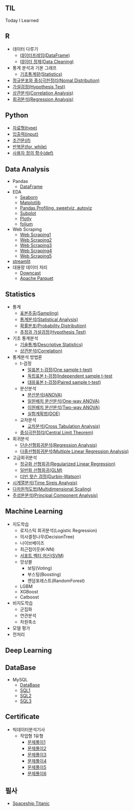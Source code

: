 ## TIL

Today I Learned

## R
- 데이터 다루기
  - [데이터프레임(DataFrame)](https://github.com/soondong2/TIL/blob/main/R/Dataframe.md)
  - [데이터 정제(Data Cleaning)](https://github.com/soondong2/TIL/blob/main/R/Cleaning.md)
- 통계 분석과 기본 그래프  
  - [기초통계량(Statistics)](https://github.com/soondong2/TIL/blob/main/R/Statistics.md)
- [정규분포와 중심극한정리(Nomal Distribution)](https://github.com/soondong2/TIL/blob/main/R/Nomal%20Distribution.md)
- [가설검정(Hypothesis Test)](https://github.com/soondong2/TIL/blob/main/R/Hypothesis%20Test.md)
- [상관분석(Correlation Analysis)](https://github.com/soondong2/TIL/blob/main/R/Correlation%20Analysis.md)
- [회귀분석(Regression Analysis)](https://github.com/soondong2/TIL/blob/main/R/Regression%20Analysis.md)

## Python
 - [자료형(type)](https://github.com/soondong2/TIL/blob/main/Python/type.md)
 - [입출력(input)](https://github.com/soondong2/TIL/blob/main/Python/input.md)
 - [조건문(if)](https://github.com/soondong2/TIL/blob/main/Python/if.md)
 - [반복문(for, while)](https://github.com/soondong2/TIL/blob/main/Python/for%2C%20while.md)
 - [사용자 정의 함수(def)](https://github.com/soondong2/TIL/blob/main/Python/def.md)

## Data Analysis
- Pandas
  - [DataFrame](https://github.com/soondong2/TIL/blob/main/Data%20Analysis/Pandas.md)
- EDA
  - [Seaborn](https://github.com/soondong2/TIL/blob/main/Data%20Analysis/Seaborn.md)
  - [Matplotlib](https://github.com/soondong2/TIL/blob/main/Data%20Analysis/Matplotlib.md)
  - [Pandas Profiling, sweetviz, autoviz](https://github.com/soondong2/TIL/blob/main/Data%20Analysis/Pandas%20Profiling%2C%20sweetviz%2C%20autoviz.md)
  - [Subplot](https://github.com/soondong2/TIL/blob/main/Data%20Analysis/EDA1.md)
  - [Plotly](https://github.com/soondong2/TIL/blob/main/Data%20Analysis/Plotly.md)
  - [folium](https://github.com/soondong2/TIL/blob/main/Data%20Analysis/folium.md)
- Web Scraping
  - [Web Scraping1](https://github.com/soondong2/TIL/blob/main/Data%20Analysis/Web%20scraping1.md)
  - [Web Scraping2](https://github.com/soondong2/TIL/blob/main/Data%20Analysis/Web%20Scraping2.md)
  - [Web Scraping3](https://github.com/soondong2/TIL/blob/main/Data%20Analysis/Web%20Scraping3.md)
  - [Web Scraping4](https://github.com/soondong2/TIL/blob/main/Data%20Analysis/Web%20Scraping4.md)
  - [Web Scraping5](https://github.com/soondong2/TIL/blob/main/Data%20Analysis/Web%20Scraping5.md)
- [streamlit](https://github.com/soondong2/TIL/blob/main/Data%20Analysis/streamlit.md)
- 대용량 데이터 처리
  - [Downcast](https://github.com/soondong2/TIL/blob/main/Data%20Analysis/Downcast.md)
  - [Apache Parquet](https://github.com/soondong2/TIL/blob/main/Data%20Analysis/Apache%20Parquet.md) 
## Statistics
- 통계
  - [표본추출(Sampling)](https://github.com/soondong2/TIL/blob/main/Statistics/Sampling.md)
  - [통계분석(Statistical Analysis)](https://github.com/soondong2/TIL/blob/main/Statistics/Statistical%20Analysis.md)
  - [확률분포(Probability Distribution)](https://github.com/soondong2/TIL/blob/main/Statistics/Probability%20Distribution.md)
  - [추정과 가설검정(Hypothesis Test)](https://github.com/soondong2/TIL/blob/main/Statistics/Hypothesis%20Test.md)
- 기초 통계분석
  - [기술통계(Descriptive Statistics)](https://github.com/soondong2/TIL/blob/main/Statistics/Descriptive%20Statistics.md)
  - [상관분석(Correlation)](https://github.com/soondong2/TIL/blob/main/Statistics/Correlation%20Analysis.md)
- 통계분석 방법론
  - t-검정
    - [일표본 t-검정(One sample t-test)](https://github.com/soondong2/TIL/blob/main/Statistics/One%20sample%20t-test.md)
    - [독립표본 t-검정(Independent sample t-test](https://github.com/soondong2/TIL/blob/main/Statistics/Independent%20sample%20t-test.md)
    - [대응표본 t-검정(Paired sample t-test)](https://github.com/soondong2/TIL/blob/main/Statistics/Paired%20sample%20t-test.md)
  - 분산분석
    - [분산분석(ANOVA)](https://github.com/soondong2/TIL/blob/main/Statistics/ANOVA.md)
    - [일원배치 분산분석(One-way ANOVA)](https://github.com/soondong2/TIL/blob/main/Statistics/One-way%20ANOVA.md)
    - [이원배치 분산분석(Two-way ANOVA)](https://github.com/soondong2/TIL/blob/main/Statistics/Tow-way%20ANOVA.md)
    - [실험계획법(DOE)](https://github.com/soondong2/TIL/blob/main/Statistics/DOE.md)
  - 교차분석
    - [교차분석(Cross Tabulation Analysis)](https://github.com/soondong2/TIL/blob/main/Statistics/Cross%20Tabulation%20Analysis.md)
  - [중심극한정리(Central Limit Theorem)](https://github.com/soondong2/TIL/blob/main/Statistics/Central%20Limit%20Theorem.md)
- 회귀분석
  - [단순선형회귀분석(Regression Analysis)](https://github.com/soondong2/TIL/blob/main/Statistics/Regression%20Analysis.md)
  - [다중선형회귀분석(Multiple Linear Regression Analysis)](https://github.com/soondong2/TIL/blob/main/Statistics/Multiple%20Linear%20Regression%20Analysis.md)
- 고급회귀분석
  - [정규화 선형회귀(Regularized Linear Regression)](https://github.com/soondong2/TIL/blob/main/Statistics/Regularized%20Linear%20Regression.md)
  - [일반화 선형회귀(GLM)](https://github.com/soondong2/TIL/blob/main/Statistics/Generalized%20Linear%20Regression.md)
  - [더빈 왓슨 검정(Durbin-Watson)](https://github.com/soondong2/TIL/blob/main/Statistics/Durbin%20Watson.md)
- [시계열분석(Time Sireis Analysis)](https://github.com/soondong2/TIL/blob/main/Statistics/Time%20Series%20Analysis.md)
- [다차원척도법(Multidimensional Scaling)](https://github.com/soondong2/TIL/blob/main/Statistics/Multidimensional%20Scaling.md)
- [주성분분석(Principal Component Analysis)]()

## Machine Learning
- 지도학습
  - 로지스틱 회귀분석(Logistic Regression)
  - 의사결정나무(DecisionTree)
  - 나이브베이즈
  - 최근접이웃(K-NN)
  - [서포트 벡터 머신(SVM)](https://github.com/soondong2/TIL/blob/main/ML/SVM.ipynb)
  - 앙상블
      - 보팅(Voting)
      - 부스팅(Boosting)
      - 랜덤포레스트(RandomForest)
  - LGBM
  - XGBoost
  - Catboost
- 비지도학습 
  - 군집화
  - 연관분석
  - 차원축소
- 모델 평가
- 전처리

## Deep Learning

## DataBase
- MySQL
  - [DataBase](https://github.com/soondong2/TIL/blob/main/SQL/Database.md)
  - [SQL1](https://github.com/soondong2/TIL/blob/main/SQL/SQL1.md)
  - [SQL2](https://github.com/soondong2/TIL/blob/main/SQL/SQL2.md)
  - [SQL3](https://github.com/soondong2/TIL/blob/main/SQL/SQL3.md)

## Certificate
- 빅데이터분석기사
  - 작업형 1유형
    - [문제풀이1](https://github.com/soondong2/TIL/blob/main/%EB%B9%85%EB%8D%B0%EC%9D%B4%ED%84%B0%EB%B6%84%EC%84%9D%EA%B8%B0%EC%82%AC/question1.md)
    - [문제풀이2](https://github.com/soondong2/TIL/blob/main/%EB%B9%85%EB%8D%B0%EC%9D%B4%ED%84%B0%EB%B6%84%EC%84%9D%EA%B8%B0%EC%82%AC/question2.md)
    - [문제풀이3](https://github.com/soondong2/TIL/blob/main/%EB%B9%85%EB%8D%B0%EC%9D%B4%ED%84%B0%EB%B6%84%EC%84%9D%EA%B8%B0%EC%82%AC/question3.md)
    - [문제풀이4](https://github.com/soondong2/TIL/blob/main/%EB%B9%85%EB%8D%B0%EC%9D%B4%ED%84%B0%EB%B6%84%EC%84%9D%EA%B8%B0%EC%82%AC/question4.md)
    - [문제풀이5](https://github.com/soondong2/TIL/blob/main/%EB%B9%85%EB%8D%B0%EC%9D%B4%ED%84%B0%EB%B6%84%EC%84%9D%EA%B8%B0%EC%82%AC/question5.md)
    - [문제풀이6](https://github.com/soondong2/TIL/blob/main/%EB%B9%85%EB%8D%B0%EC%9D%B4%ED%84%B0%EB%B6%84%EC%84%9D%EA%B8%B0%EC%82%AC/question6.md)

## 필사
- [Spaceship Titanic](https://github.com/soondong2/TIL/blob/main/%ED%95%84%EC%82%AC/Spaceship_Titanic.ipynb)

